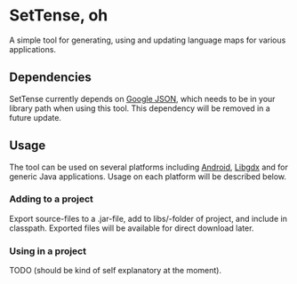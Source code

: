 SetTense, oh
============

A simple tool for generating, using and updating language maps for
various applications.

Dependencies
------------

SetTense currently depends on [Google JSON](http://code.google.com/p/google-gson/), which needs to be in your library path when using this tool.
This dependency will be removed in a future update.

Usage
----- 

The tool can be used on several platforms including [Android](http://developer.android.com/guide/basics/what-is-android.html), 
[Libgdx](http://code.google.com/p/libgdx/) and for generic Java applications. Usage on each platform will be described below.

### Adding to a project

Export source-files to a .jar-file, add to libs/-folder of project, and include in classpath. Exported files will be available for direct download later.

### Using in a project

TODO (should be kind of self explanatory at the moment).
